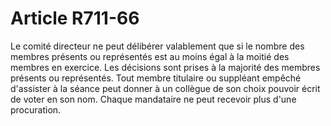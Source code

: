 # Article R711-66

Le comité directeur ne peut délibérer valablement que si le nombre des membres présents ou représentés est au moins égal à la moitié des membres en exercice.   Les décisions sont prises à la majorité des membres présents ou représentés.   Tout membre titulaire ou suppléant empêché d'assister à la séance peut donner à un collègue de son choix pouvoir écrit de voter en son nom. Chaque mandataire ne peut recevoir plus d'une procuration.